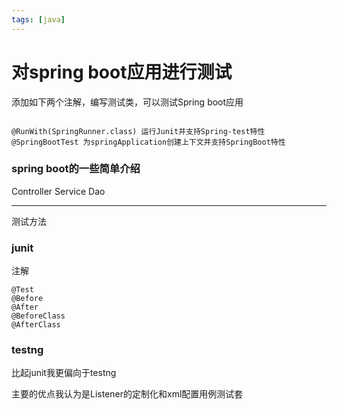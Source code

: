 ```yaml
---
tags: [java]
---
```


# 对spring boot应用进行测试


添加如下两个注解，编写测试类，可以测试Spring boot应用

```

@RunWith(SpringRunner.class) 运行Junit并支持Spring-test特性
@SpringBootTest 为springApplication创建上下文并支持SpringBoot特性

```
### spring boot的一些简单介绍

Controller
Service
Dao


---
测试方法


### junit

注解
```
@Test
@Before
@After
@BeforeClass
@AfterClass
```
### testng

比起junit我更偏向于testng

主要的优点我认为是Listener的定制化和xml配置用例测试套
